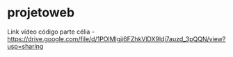 # projetoweb

Link vídeo código parte célia - https://drive.google.com/file/d/1POlMlgji6FZhkVlDX9ldj7auzd_3pQQN/view?usp=sharing
